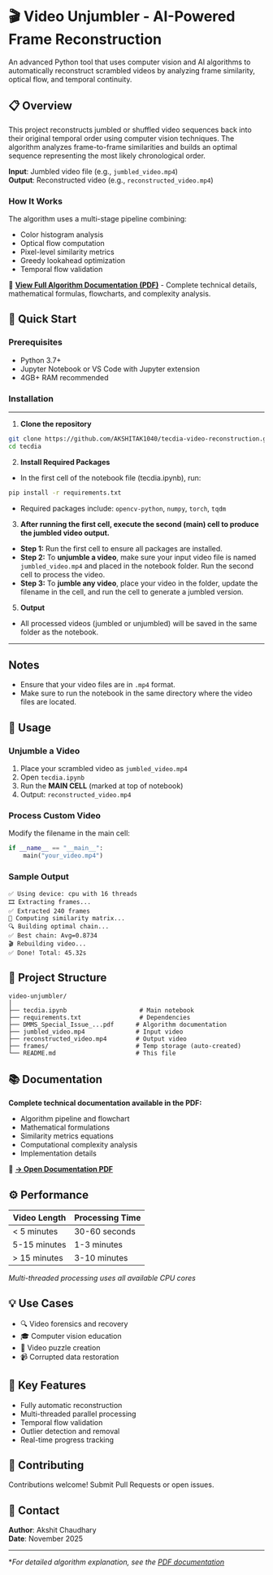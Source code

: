 # 🎬 Video Unjumbler - AI-Powered Frame Reconstruction

An advanced Python tool that uses computer vision and AI algorithms to automatically reconstruct scrambled videos by analyzing frame similarity, optical flow, and temporal continuity.

## 📋 Overview

This project reconstructs jumbled or shuffled video sequences back into their original temporal order using computer vision techniques. The algorithm analyzes frame-to-frame similarities and builds an optimal sequence representing the most likely chronological order.

**Input**: Jumbled video file (e.g., `jumbled_video.mp4`)  
**Output**: Reconstructed video (e.g., `reconstructed_video.mp4`)

### How It Works

The algorithm uses a multi-stage pipeline combining:
- Color histogram analysis
- Optical flow computation
- Pixel-level similarity metrics
- Greedy lookahead optimization
- Temporal flow validation

📄 **[View Full Algorithm Documentation (PDF)](./DMMS_Special_Issue_on_BPM___Research___Case_Study_Template__3_.pdf)** - Complete technical details, mathematical formulas, flowcharts, and complexity analysis.

## 🚀 Quick Start

### Prerequisites

- Python 3.7+
- Jupyter Notebook or VS Code with Jupyter extension
- 4GB+ RAM recommended

### Installation

---

1. **Clone the repository**

```bash
git clone https://github.com/AKSHITAK1040/tecdia-video-reconstruction.git
cd tecdia
```

2. **Install Required Packages**

* In the first cell of the notebook file (tecdia.ipynb), run:

```bash
pip install -r requirements.txt
```

* Required packages include: `opencv-python`, `numpy`, `torch`, `tqdm`

3. **After running the first cell, execute the second (main) cell to produce the jumbled video output.**

* **Step 1:** Run the first cell to ensure all packages are installed.
* **Step 2:** To **unjumble a video**, make sure your input video file is named `jumbled_video.mp4` and placed in the notebook folder. Run the second cell to process the video.
* **Step 3:** To **jumble any video**, place your video in the folder, update the filename in the cell, and run the cell to generate a jumbled version.

5. **Output**

* All processed videos (jumbled or unjumbled) will be saved in the same folder as the notebook.

---

## Notes

* Ensure that your video files are in `.mp4` format.
* Make sure to run the notebook in the same directory where the video files are located.


## 📖 Usage

### Unjumble a Video

1. Place your scrambled video as `jumbled_video.mp4`
2. Open `tecdia.ipynb`
3. Run the **MAIN CELL** (marked at top of notebook)
4. Output: `reconstructed_video.mp4`

### Process Custom Video

Modify the filename in the main cell:
```python
if __name__ == "__main__":
    main("your_video.mp4")
```

### Sample Output
```
✅ Using device: cpu with 16 threads
🎞️ Extracting frames...
✅ Extracted 240 frames
🧮 Computing similarity matrix...
🔍 Building optimal chain...
✅ Best chain: Avg=0.8734
🎬 Rebuilding video...
✅ Done! Total: 45.32s
```

## 📁 Project Structure

```
video-unjumbler/
│
├── tecdia.ipynb                    # Main notebook
├── requirements.txt                # Dependencies
├── DMMS_Special_Issue_...pdf      # Algorithm documentation
├── jumbled_video.mp4              # Input video
├── reconstructed_video.mp4        # Output video
├── frames/                        # Temp storage (auto-created)
└── README.md                      # This file
```

## 📚 Documentation

**Complete technical documentation available in the PDF:**
- Algorithm pipeline and flowchart
- Mathematical formulations
- Similarity metrics equations
- Computational complexity analysis
- Implementation details

📄 **[→ Open Documentation PDF](./DMMS_Special_Issue_on_BPM___Research___Case_Study_Template__3_.pdf)**

## ⚙️ Performance

| Video Length | Processing Time |
|--------------|-----------------|
| < 5 minutes  | 30-60 seconds   |
| 5-15 minutes | 1-3 minutes     |
| > 15 minutes | 3-10 minutes    |

*Multi-threaded processing uses all available CPU cores*

## 💡 Use Cases

- 🔍 Video forensics and recovery
- 🎓 Computer vision education
- 🧩 Video puzzle creation
- 📹 Corrupted data restoration

## 🎯 Key Features

- Fully automatic reconstruction
- Multi-threaded parallel processing
- Temporal flow validation
- Outlier detection and removal
- Real-time progress tracking

## 🤝 Contributing

Contributions welcome! Submit Pull Requests or open issues.

## 📧 Contact

**Author**: Akshit Chaudhary  
**Date**: November 2025

---

**For detailed algorithm explanation, see the [PDF documentation](./DMMS_Special_Issue_on_BPM___Research___Case_Study_Template__3_.pdf)*
